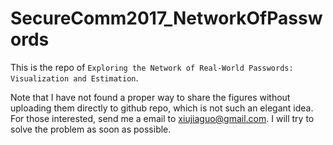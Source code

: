 # SecureComm2017_NetworkOfPasswords
This is the repo of ``Exploring the Network of Real-World Passwords: Visualization and Estimation``.

Note that I have not found a proper way to share the figures without uploading them directly to github repo, which is not such an elegant idea. For those interested, send me a email to xiujiaguo@gmail.com. I will try to solve the problem as soon as possible.

